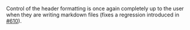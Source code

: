 Control of the header formatting is once again completely up to the user when they are writing markdown files (fixes a regression introduced in [#610](https://github.com/twisted/towncrier/pull/610)).

